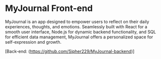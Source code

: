 # MyJournal Front-end

MyJournal is an app designed to empower users to reflect on their daily experiences, thoughts, and emotions. Seamlessly built with React for a smooth user interface, Node.js for dynamic backend functionality, and SQL for efficient data management, MyJournal offers a personalized space for self-expression and growth.

[Back-end: (https://github.com/Sipher229/MyJournal-backend)]